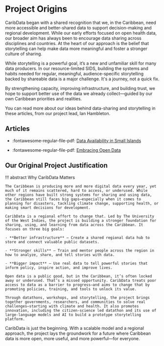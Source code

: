 # Project Origins

CaribData began with a shared recognition that we, in the Caribbean, need more accessible and better-shared data to support decision-making and regional development. While our early efforts focused on open health data, our broader aim has always been to encourage data sharing across disciplines and countries. At the heart of our approach is the belief that storytelling can help make data more meaningful and foster a stronger culture of sharing. 

While storytelling is a powerful goal, it’s a new and unfamiliar skill for many data producers. In our resource-limited SIDS, building the systems and habits needed for regular, meaningful, audience-specific storytelling backed by shareable data is a major challenge. It's a journey, not a quick fix. 

By strengthening capacity, improving infrastructure, and building trust, we hope to support better use of the data we already collect—guided by our own Caribbean priorities and realities.

You can read more about our ideas behind data-sharing and storytelling in these articles, from our project lead, Ian Hambleton.

## Articles 
<div class="grid cards" markdown>

- :fontawesome-regular-file-pdf: <a href="https://doi.org/10.26633/RPSP.2024.80" target="_blank">Data Availability in Small Islands </a> 
  
- :fontawesome-regular-file-pdf: <a href="https://doi.org/10.26633/RPSP.2024.141" target="_blank">Embracing Open Data </a> 

</div>

## Our Original Project Justification
!!! abstract Why CaribData Matters

    The Caribbean is producing more and more digital data every year, yet much of it remains scattered, hard to access, or underused. While other regions have built strong systems for sharing and using data, the Caribbean still faces big gaps—especially when it comes to planning for disasters, tackling climate change, supporting health, or making smart decisions for development.

    CaribData is a regional effort to change that. Led by The University of the West Indies, the project is building a stronger foundation for sharing, using, and learning from data across the Caribbean. It focuses on three big goals:

    - **Better infrastructure** – Create a shared regional data hub to store and connect valuable public datasets.

    - **Stronger skills** – Train and mentor people across the region in how to analyze, share, and tell stories with data.

    - **Bigger impact** – Use real data to tell powerful stories that inform policy, inspire action, and improve lives.

    Open data is a public good, but in the Caribbean, it’s often locked away or underused. That’s a missed opportunity. CaribData treats poor access to data as a barrier to progress—and aims to change that by promoting policies, training, and tools to unlock its value.

    Through datathons, workshops, and storytelling, the project brings together governments, researchers, and communities to solve real challenges—starting with climate and health. It also promotes innovation, including the citizen-science led datathon and its use of large-language models and AI to build a prototype storytelling platform.

CaribData is just the beginning. With a scalable model and a regional approach, the project lays the groundwork for a future where Caribbean data is more open, more useful, and more powerful—for everyone.